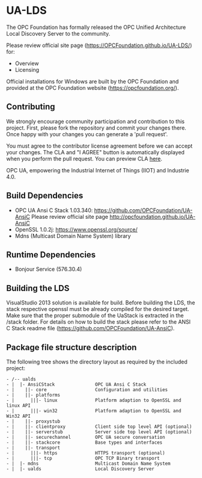 # UA-LDS

The OPC Foundation has formally released the OPC Unified Architecture Local Discovery Server to the community.

Please review official site page (https://OPCFoundation.github.io/UA-LDS/) for:
 * Overview
 * Licensing

Official installations for Windows are built by the OPC Foundation and provided at the OPC Foundation website (https://opcfoundation.org/).
 
## Contributing

We strongly encourage community participation and contribution to this project. First, please fork the repository and commit your changes there. Once happy with your changes you can generate a 'pull request'.

You must agree to the contributor license agreement before we can accept your changes. The CLA and "I AGREE" button is automatically displayed when you perform the pull request. You can preview CLA [here](https://opcfoundation.org/license/cla/ContributorLicenseAgreementv1.0.pdf).

OPC UA, empowering the Industrial Internet of Things (IIOT) and Industrie 4.0.

## Build Dependencies

 * OPC UA Ansi C Stack 1.03.340: https://github.com/OPCFoundation/UA-AnsiC
	   Please review official site page http://opcfoundation.github.io/UA-AnsiC
 * OpenSSL 1.0.2j: https://www.openssl.org/source/
 * Mdns (Multicast Domain Name System) library
 
## Runtime Dependencies

 * Bonjour Service (576.30.4)
 
## Building the LDS

VisualStudio 2013 solution is available for build.
Before building the LDS, the stack respective openssl must be already compiled for the desired target. Make sure that the proper submodule of the UaStack is extracted in the /stack folder.
For details on how to build the stack please refer to the ANSI C Stack readme file (https://github.com/OPCFoundation/UA-AnsiC).

## Package file structure description

The following tree shows the directory layout as required by the included project:

```
- /-- ualds
- |  |- AnsiCStack               OPC UA Ansi C Stack
- |    ||- core                  Configuration and utilities
- |    ||- platforms
- |      |||- linux              Platform adaption to OpenSSL and linux API
- |      |||- win32              Platform adaption to OpenSSL and Win32 API
- |    ||- proxystub
- |    ||- clientproxy           Client side top level API (optional)
- |    ||- serverstub            Server side top level API (optional)
- |    ||- securechannel         OPC UA secure conversation
- |    ||- stackcore             Base types and interfaces
- |    ||- transport
- |      |||- https              HTTPS transport (optional)
- |      |||- tcp                OPC TCP Binary transport
- |  |- mdns                     Multicast Domain Name System
- |  |- ualds                    Local Discovery Server
```